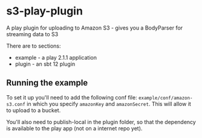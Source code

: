 # s3-play-plugin

A play plugin for uploading to Amazon S3 - gives you a BodyParser for streaming data to S3


There are to sections:
* example - a play 2.1.1 application
* plugin - an sbt 12 plugin

## Running the example

To set it up you'll need to add the following conf file: `example/conf/amazon-s3.conf` in which you specify `amazonKey` and `amazonSecret`. This will allow it to upload to a bucket.

You'll also need to publish-local in the plugin folder, so that the dependency is available to the play app (not on a internet repo yet).


